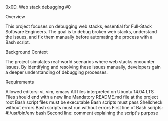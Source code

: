 0x0D. Web stack debugging #0

Overview

This project focuses on debugging web stacks, essential for Full-Stack Software Engineers. The goal is to debug broken web stacks, understand the issues, and fix them manually before automating the process with a Bash script.

Background Context

The project simulates real-world scenarios where web stacks encounter issues. By identifying and resolving these issues manually, developers gain a deeper understanding of debugging processes.

Requirements

Allowed editors: vi, vim, emacs
All files interpreted on Ubuntu 14.04 LTS
Files should end with a new line
Mandatory README.md file at the project root
Bash script files must be executable
Bash scripts must pass Shellcheck without errors
Bash scripts must run without errors
First line of Bash scripts: #!/usr/bin/env bash
Second line: comment explaining the script's purpose

